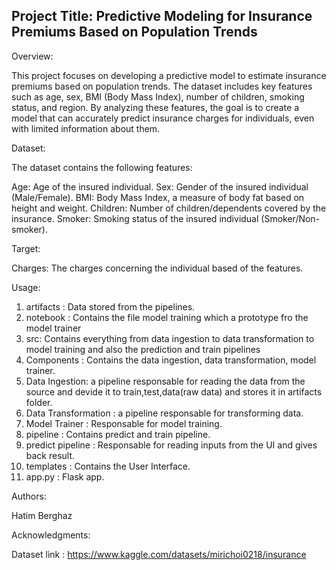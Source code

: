 ## Project Title: Predictive Modeling for Insurance Premiums Based on Population Trends

Overview:

This project focuses on developing a predictive model to estimate insurance premiums based on population trends. The dataset includes key features such as age, sex, BMI (Body Mass Index), number of children, smoking status, and region. By analyzing these features, the goal is to create a model that can accurately predict insurance charges for individuals, even with limited information about them.

Dataset:

The dataset contains the following features:

Age: Age of the insured individual.
Sex: Gender of the insured individual (Male/Female).
BMI: Body Mass Index, a measure of body fat based on height and weight.
Children: Number of children/dependents covered by the insurance.
Smoker: Smoking status of the insured individual (Smoker/Non-smoker).

Target: 

Charges: The charges concerning the individual based of the features.

Usage:

1. artifacts : Data stored from the pipelines.
2. notebook : Contains the file model training which a prototype fro the model trainer
3. src: Contains everything from data ingestion to data transformation to model training and also the prediction and train pipelines
4. Components : Contains the data ingestion, data transformation, model trainer.
5. Data Ingestion: a pipeline responsable for reading the data from the source and devide it to train,test,data(raw data) and stores it in artifacts folder.
6. Data Transformation : a pipeline responsable for transforming data.
7. Model Trainer : Responsable for model training.
8. pipeline : Contains predict and train pipeline.
9. predict pipeline : Responsable for reading inputs from the UI and gives back result.
10. templates : Contains the User Interface.
11. app.py : Flask app.

Authors:

Hatim Berghaz

Acknowledgments:

Dataset link : https://www.kaggle.com/datasets/mirichoi0218/insurance
